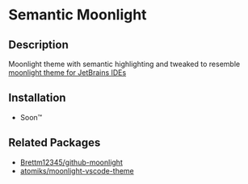 # Semantic Moonlight

## Description

Moonlight theme with semantic highlighting and tweaked to resemble [moonlight theme for JetBrains IDEs](https://raw.githubusercontent.com/mallowigi/material-theme-ui-lite/master/images/screens/moonlight.png)

## Installation

* Soon™️

## Related Packages

- [Brettm12345/github-moonlight](https://github.com/Brettm12345/github-moonlight)
- [atomiks/moonlight-vscode-theme](https://github.com/atomiks/moonlight-vscode-theme)
